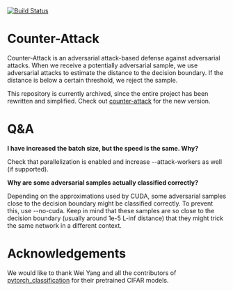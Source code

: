 [![Build Status](https://travis-ci.com/samuelemarro/counter-attack.png?branch=master)](https://travis-ci.com/samuelemarro/anti-attacks)
# Counter-Attack

Counter-Attack is an adversarial attack-based defense against adversarial attacks. When we receive a potentially adversarial sample, we use adversarial attacks to estimate the distance to the decision boundary. If the distance is below a certain threshold, we reject the sample.

This repository is currently archived, since the entire project has been rewritten and simplified. Check out [counter-attack](https://github.com/samuelemarro/counter-attack) for the new version.

# Q&A

**I have increased the batch size, but the speed is the same. Why?**

Check that parallelization is enabled and increase --attack-workers as well (if supported).

**Why are some adversarial samples actually classified correctly?**

Depending on the approximations used by CUDA, some adversarial samples close to the decision boundary might be classified correctly. To prevent this, use --no-cuda. Keep in mind that these samples are so close to the decision boundary (usually around 1e-5 L-inf distance) that they might trick the same network in a different context.

# Acknowledgements

We would like to thank Wei Yang and all the contributors of [pytorch_classification](https://github.com/bearpaw/pytorch-classification) for their pretrained CIFAR models.
